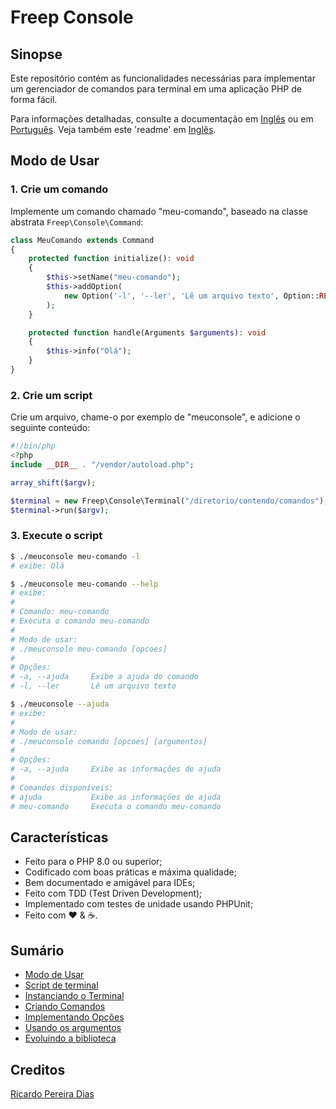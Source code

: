 # Freep Console

## Sinopse

Este repositório contém as funcionalidades necessárias para implementar um gerenciador de 
comandos para terminal em uma aplicação PHP de forma fácil.

Para informações detalhadas, consulte a documentação em [Inglês](../en/index.md) ou em [Português](indice.md). Veja também este 'readme' em [Inglês](../../readme.md).

## Modo de Usar

### 1. Crie um comando

Implemente um comando chamado "meu-comando", baseado na classe abstrata `Freep\Console\Command`:

```php
class MeuComando extends Command
{
    protected function initialize(): void
    {
        $this->setName("meu-comando");
        $this->addOption(
            new Option('-l', '--ler', 'Lê um arquivo texto', Option::REQUIRED)
        );
    }

    protected function handle(Arguments $arguments): void
    {
        $this->info("Olá");
    }
}
```

### 2. Crie um script

Crie um arquivo, chame-o por exemplo de "meuconsole", e adicione o seguinte conteúdo:

```php
#!/bin/php
<?php
include __DIR__ . "/vendor/autoload.php";

array_shift($argv);

$terminal = new Freep\Console\Terminal("/diretorio/contendo/comandos");
$terminal->run($argv);
```

### 3. Execute o script

```bash
$ ./meuconsole meu-comando -l
# exibe: Olá
```

```bash
$ ./meuconsole meu-comando --help
# exibe:
#
# Comando: meu-comando
# Executa o comando meu-comando
#
# Modo de usar:
# ./meuconsole meu-comando [opcoes]
#
# Opções:
# -a, --ajuda     Exibe a ajuda do comando
# -l, --ler       Lê um arquivo texto
```

```bash
$ ./meuconsole --ajuda
# exibe:
#
# Modo de usar:
# ./meuconsole comando [opcoes] [argumentos]
#
# Opções:
# -a, --ajuda     Exibe as informações de ajuda
#
# Comandos disponíveis:
# ajuda           Exibe as informações de ajuda
# meu-comando     Executa o comando meu-comando
```

## Características

-   Feito para o PHP 8.0 ou superior;
-   Codificado com boas práticas e máxima qualidade;
-   Bem documentado e amigável para IDEs;
-   Feito com TDD (Test Driven Development);
-   Implementado com testes de unidade usando PHPUnit;
-   Feito com :heart: &amp; :coffee:.

## Sumário

- [Modo de Usar](01-modo-de-usar.md)
- [Script de terminal](02-script-de-terminal.md)
- [Instanciando o Terminal](03-instanciando-o-terminal.md)
- [Criando Comandos](04-criando-comandos.md)
- [Implementando Opções](05-implementando-opcoes.md)
- [Usando os argumentos](06-usando-os-argumentos.md)
- [Evoluindo a biblioteca](07-evoluindo-a-biblioteca.md)

## Creditos

[Ricardo Pereira Dias](https://www.ricardopedias.com.br)
